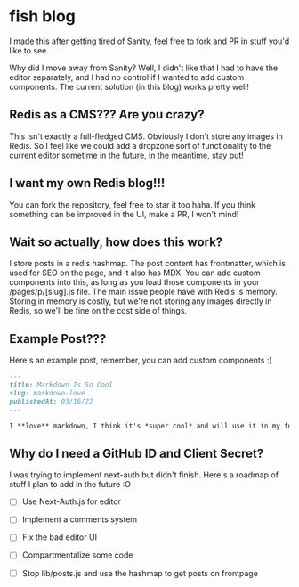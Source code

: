 # fish blog

I made this after getting tired of Sanity, feel free to fork and PR in stuff you'd like to see.

Why did I move away from Sanity? Well, I didn't like that I had to have the editor separately, and I had no control if I wanted to add custom components. The current solution (in this blog) works pretty well! 

## Redis as a CMS??? Are you crazy?

This isn't exactly a full-fledged CMS. Obviously I don't store any images in Redis. So I feel like we could add a dropzone sort of functionality to the current editor sometime in the future, in the meantime, stay put!

## I want my own Redis blog!!! 

You can fork the repository, feel free to star it too haha. If you think something can be improved in the UI, make a PR, I won't mind! 

## Wait so actually, how does this work?

I store posts in a redis hashmap. The post content has frontmatter, which is used for SEO on the page, and it also has MDX. You can add custom components into this, as long as you load those components in your /pages/p/[slug].js file. The main issue people have with Redis is memory. Storing in memory is costly, but we're not storing any images directly in Redis, so we'll be fine on the cost side of things.

## Example Post???

Here's an example post, remember, you can add custom components :)
```md
---
title: Markdown Is So Cool
slug: markdown-love
publishedAt: 03/16/22
--- 

I **love** markdown, I think it's *super cool* and will use it in my future projects hehe
```

## Why do I need a GitHub ID and Client Secret?

I was trying to implement next-auth but didn't finish. Here's a roadmap of stuff I plan to add in the future :O

- [ ] Use Next-Auth.js for editor
- [ ] Implement a comments system
- [ ] Fix the bad editor UI
- [ ] Compartmentalize some code
- [ ] Stop lib/posts.js and use the hashmap to get posts on frontpage


